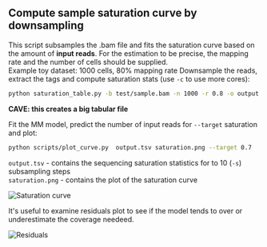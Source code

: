
## Compute sample saturation curve by downsampling 

This script subsamples the .bam file and fits the saturation curve based on the amount of __input reads__. For the estimation  to be precise, the mapping rate and the number of cells should be supplied.  
Example toy dataset: 1000 cells, 80% mapping rate
Downsample the reads, extract the tags and compute saturation stats (use `-c` to use more cores): 


```bash
python saturation_table.py -b test/sample.bam -n 1000 -r 0.8 -o output.tsv
```
__CAVE: this creates a big tabular file__ 

Fit the MM model, predict the number of input reads for `--target` saturation and plot:
```bash
python scripts/plot_curve.py  output.tsv saturation.png --target 0.7 
```
`output.tsv` - contains the sequencing saturation statistics for to 10 (`-s`) subsampling steps   
`saturation.png` - contains the plot of the saturation curve

![Saturation curve](img/saturation.png)

It's useful to examine residuals plot to see if the model tends to over or underestimate the coverage needeed.   


![Residuals](img/saturation_residuals.png)
